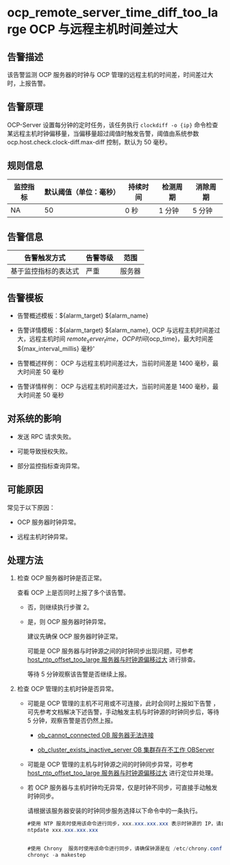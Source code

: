 ocp_remote_server_time_diff_too_large OCP 与远程主机时间差过大
=========================================================================



**告警描述**
-----------------------------

该告警监测 OCP 服务器的时钟与 OCP 管理的远程主机的时间差，时间差过大时，上报告警。

告警原理
-------------------------

OCP-Server 设置每分钟的定时任务，该任务执行 `clockdiff -o {ip}` 命令检查某远程主机时钟偏移量，当偏移量超过阈值时触发告警，阈值由系统参数 ocp.host.check.clock-diff.max-diff 控制，默认为 50 毫秒。

**规则信息**
-----------------------------



| 监控指标 | 默认阈值（单位：毫秒） | 持续时间 | 检测周期 | 消除周期 |
|------|-------------|------|------|------|
| NA   | 50          | 0 秒  | 1 分钟 | 5 分钟 |



**告警信息**
-----------------------------



|   告警触发方式   | 告警等级 | 范围  |
|------------|------|-----|
| 基于监控指标的表达式 | 严重   | 服务器 |



**告警模板**
-----------------------------

* 告警概述模板：${alarm_target} ${alarm_name}



* 告警详情模板：${alarm_target} ${alarm_name}, OCP 与远程主机时间差过大，远程主机时间 ${remote_server_time}，OCP 时间${ocp_time}，最大时间差 ${max_interval_millis} 毫秒'



* 告警概述样例： OCP 与远程主机时间差过大，当前时间差是 1400 毫秒，最大时间差 50 毫秒



* 告警详情样例： OCP 与远程主机时间差过大，当前时间差是 1400 毫秒，最大时间差 50 毫秒






**对系统的影响**
-------------------------------

* 发送 RPC 请求失败。



* 可能导致授权失败。



* 部分监控指标查询异常。






可能原因
-------------------------

常见于以下原因：

* OCP 服务器时钟异常。



* 远程主机时钟异常。






处理方法
-------------------------

1. 检查 OCP 服务器时钟是否正常。

   查看 OCP 上是否同时上报了多个该告警。
   * 否，则继续执行步骤 2。



   * 是，则 OCP 服务器时钟异常。

     建议先确保 OCP 服务器时钟正常。

     可能是 OCP 服务器与时钟源之间的时钟同步出现问题，可参考 [host_ntp_offset_too_large 服务器与时钟源偏移过大](19.host_ntp_offset_too_large-host-ntp-offset-too-large.md) 进行排查。

     等待 5 分钟观察该告警是否继续上报。





2. 检查 OCP 管理的主机时钟是否异常。

   * 可能是 OCP 管理的主机不可用或不可连接，此时会同时上报如下告警 ，可先参考文档解决下述告警，手动触发主机与时钟源的时钟同步后，等待 5 分钟，观察告警是否仍然上报。

     * [ob_cannot_connected OB 服务器无法连接](../2.ob-alert/1.ob_cannot_connected-observer-cannot-be-connected.md)



     * [ob_cluster_exists_inactive_server OB 集群存在不工作 OBServer](../2.ob-alert/3.ob_cluster_exists_inactive_server-ob-the-cluster-is-not-working.md)






   * 可能是 OCP 管理的主机与时钟源之间的时钟同步异常，可参考 [host_ntp_offset_too_large 服务器与时钟源偏移过大](19.host_ntp_offset_too_large-host-ntp-offset-too-large.md) 进行定位并处理。



   * 若 OCP 服务器与主机时钟均无异常，仅是时钟不同步，可直接手动触发时钟同步。

     请根据该服务器安装的时钟同步服务选择以下命令中的一条执行。

     ```java
     #使用 NTP 服务时使用该命令进行同步，xxx.xxx.xxx.xxx 表示时钟源的 IP，请自定义。
     ntpdate xxx.xxx.xxx.xxx


     #使用 Chrony  服务时使用该命令进行同步，请确保钟源是在 /etc/chrony.conf 文件中已配置。
     chronyc -a makestep
     ```
